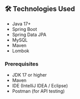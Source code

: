 

## 🛠️ Technologies Used

- Java 17+
- Spring Boot
- Spring Data JPA
- MySQL 
- Maven
- Lombok 


### Prerequisites

- JDK 17 or higher
- Maven
- IDE (IntelliJ IDEA / Eclipse)
- Postman (for API testing)



